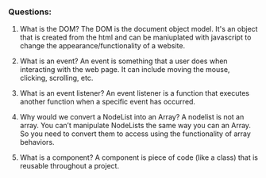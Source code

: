 ### Questions:
1. What is the DOM?
The DOM is the document object model. It's an object that is created from the html and can be maniuplated with javascript to change the appearance/functionality of a website.

2. What is an event?
An event is something that a user does when interacting with the web page. It can include moving the mouse, clicking, scrolling, etc.

3. What is an event listener?
An event listener is a function that executes another function when a specific event has occurred.

4. Why would we convert a NodeList into an Array?
A nodelist is not an array.  You can’t manipulate NodeLists the same way you can an Array.  So you need to convert them to access using the functionality of array behaviors.

5. What is a component?
A component is piece of code (like a class) that is reusable throughout a project.
